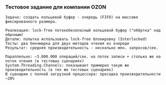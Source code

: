 ### Тестовое задание для компании OZON
```console
Задача: создать кольцевой буфер - очередь (FIFO) на массиве фиксированного размера.
```
    Реализация: lock-free потокобезопасный кольцевой буфер ("обёртка" над обычным)
    Детали: попытка использовать lock-free блокировку (Interlocked)
    Тесты: два бенчмарка для двух методов чтения из очереди
    Результат: средняя производительность - несколько млн. запросов/сек.
```console
Параллельно: ~3.000.000 операций/сек. на поток записи + столько же на поток чтения (в тестовых сценариях)
System.Threading.Channels: показывает примерно такую же производительность (в тех же тестовых сценариях)
В сценарии с полной загрузкой процессора: просадка производительности ~20%
```
